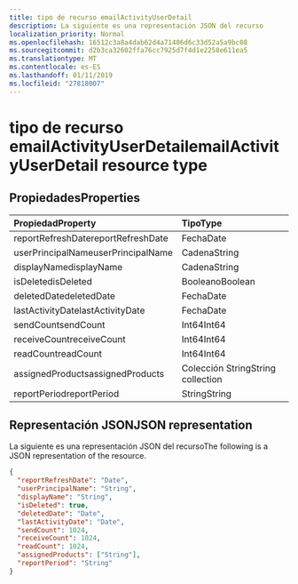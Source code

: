 ```yaml
---
title: tipo de recurso emailActivityUserDetail
description: La siguiente es una representación JSON del recurso
localization_priority: Normal
ms.openlocfilehash: 16512c3a8a4dab62d4a71406d6c33d52a5a9bc08
ms.sourcegitcommit: d2b3ca32602ffa76cc7925d7f4d1e2258e611ea5
ms.translationtype: MT
ms.contentlocale: es-ES
ms.lasthandoff: 01/11/2019
ms.locfileid: "27818007"
---
```

# <a name="emailactivityuserdetail-resource-type"></a><span data-ttu-id="8bf91-103">tipo de recurso emailActivityUserDetail</span><span class="sxs-lookup"><span data-stu-id="8bf91-103">emailActivityUserDetail resource type</span></span>

## <a name="properties"></a><span data-ttu-id="8bf91-104">Propiedades</span><span class="sxs-lookup"><span data-stu-id="8bf91-104">Properties</span></span>

| <span data-ttu-id="8bf91-105">Propiedad</span><span class="sxs-lookup"><span data-stu-id="8bf91-105">Property</span></span>          | <span data-ttu-id="8bf91-106">Tipo</span><span class="sxs-lookup"><span data-stu-id="8bf91-106">Type</span></span>              |
| :---------------- | :---------------- |
| <span data-ttu-id="8bf91-107">reportRefreshDate</span><span class="sxs-lookup"><span data-stu-id="8bf91-107">reportRefreshDate</span></span> | <span data-ttu-id="8bf91-108">Fecha</span><span class="sxs-lookup"><span data-stu-id="8bf91-108">Date</span></span>              |
| <span data-ttu-id="8bf91-109">userPrincipalName</span><span class="sxs-lookup"><span data-stu-id="8bf91-109">userPrincipalName</span></span> | <span data-ttu-id="8bf91-110">Cadena</span><span class="sxs-lookup"><span data-stu-id="8bf91-110">String</span></span>            |
| <span data-ttu-id="8bf91-111">displayName</span><span class="sxs-lookup"><span data-stu-id="8bf91-111">displayName</span></span>       | <span data-ttu-id="8bf91-112">Cadena</span><span class="sxs-lookup"><span data-stu-id="8bf91-112">String</span></span>            |
| <span data-ttu-id="8bf91-113">isDeleted</span><span class="sxs-lookup"><span data-stu-id="8bf91-113">isDeleted</span></span>         | <span data-ttu-id="8bf91-114">Booleano</span><span class="sxs-lookup"><span data-stu-id="8bf91-114">Boolean</span></span>           |
| <span data-ttu-id="8bf91-115">deletedDate</span><span class="sxs-lookup"><span data-stu-id="8bf91-115">deletedDate</span></span>       | <span data-ttu-id="8bf91-116">Fecha</span><span class="sxs-lookup"><span data-stu-id="8bf91-116">Date</span></span>              |
| <span data-ttu-id="8bf91-117">lastActivityDate</span><span class="sxs-lookup"><span data-stu-id="8bf91-117">lastActivityDate</span></span>  | <span data-ttu-id="8bf91-118">Fecha</span><span class="sxs-lookup"><span data-stu-id="8bf91-118">Date</span></span>              |
| <span data-ttu-id="8bf91-119">sendCount</span><span class="sxs-lookup"><span data-stu-id="8bf91-119">sendCount</span></span>         | <span data-ttu-id="8bf91-120">Int64</span><span class="sxs-lookup"><span data-stu-id="8bf91-120">Int64</span></span>             |
| <span data-ttu-id="8bf91-121">receiveCount</span><span class="sxs-lookup"><span data-stu-id="8bf91-121">receiveCount</span></span>      | <span data-ttu-id="8bf91-122">Int64</span><span class="sxs-lookup"><span data-stu-id="8bf91-122">Int64</span></span>             |
| <span data-ttu-id="8bf91-123">readCount</span><span class="sxs-lookup"><span data-stu-id="8bf91-123">readCount</span></span>         | <span data-ttu-id="8bf91-124">Int64</span><span class="sxs-lookup"><span data-stu-id="8bf91-124">Int64</span></span>             |
| <span data-ttu-id="8bf91-125">assignedProducts</span><span class="sxs-lookup"><span data-stu-id="8bf91-125">assignedProducts</span></span>  | <span data-ttu-id="8bf91-126">Colección String</span><span class="sxs-lookup"><span data-stu-id="8bf91-126">String collection</span></span> |
| <span data-ttu-id="8bf91-127">reportPeriod</span><span class="sxs-lookup"><span data-stu-id="8bf91-127">reportPeriod</span></span>      | <span data-ttu-id="8bf91-128">String</span><span class="sxs-lookup"><span data-stu-id="8bf91-128">String</span></span>            |

## <a name="json-representation"></a><span data-ttu-id="8bf91-129">Representación JSON</span><span class="sxs-lookup"><span data-stu-id="8bf91-129">JSON representation</span></span>

<span data-ttu-id="8bf91-130">La siguiente es una representación JSON del recurso</span><span class="sxs-lookup"><span data-stu-id="8bf91-130">The following is a JSON representation of the resource.</span></span>

<!-- {
  "blockType": "resource",
  "@odata.type": "microsoft.graph.emailActivityUserDetail"
} -->

```json
{
  "reportRefreshDate": "Date", 
  "userPrincipalName": "String", 
  "displayName": "String", 
  "isDeleted": true, 
  "deletedDate": "Date", 
  "lastActivityDate": "Date", 
  "sendCount": 1024, 
  "receiveCount": 1024, 
  "readCount": 1024, 
  "assignedProducts": ["String"], 
  "reportPeriod": "String"
}
```
